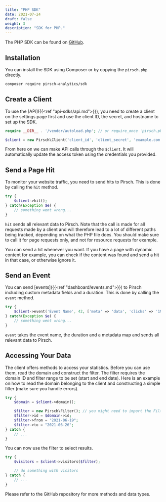 ```yaml
---
title: "PHP SDK"
date: 2021-07-24
draft: false
weight: 3
description: "SDK for PHP."
---
```


The PHP SDK can be found on [GitHub](https://github.com/pirsch-analytics/pirsch-php-sdk).

## Installation

You can install the SDK using Composer or by copying the `pirsch.php` directly.

```Bash
composer require pirsch-analytics/sdk
```

## Create a Client

To use the [API]({{<ref "api-sdks/api.md">}}), you need to create a client on the settings page first and use the client ID, the secret, and hostname to set up the SDK.

```PHP
require __DIR__ . '/vendor/autoload.php'; // or require_once 'pirsch.php'; if you downloaded the file manually

$client = new Pirsch\Client('client_id', 'client_secret', 'example.com');
```

From here on we can make API calls through the `$client`. It will automatically update the access token using the credentials you provided.

## Send a Page Hit

To monitor your website traffic, you need to send hits to Pirsch. This is done by calling the `hit` method.

```PHP
try {
	$client->hit();
} catch(Exception $e) {
	// something went wrong...
}
```

`hit` sends all relevant data to Pirsch. Note that the call is made for all requests made by a client and will therefore lead to a lot of different paths being tracked, depending on what the PHP file does. You should make sure to call it for page requests only, and not for resource requests for example.

You can send a hit whenever you want. If you have a page with dynamic content for example, you can check if the content was found and send a hit in that case, or otherwise ignore it.

## Send an Event

You can send [events]({{<ref "dashboard/events.md">}}) to Pirsch including custom metadata fields and a duration. This is done by calling the `event` method.

```PHP
try {
	$client->event('Event Name', 42, ['meta' => 'data', 'clicks' => '19']);
} catch(Exception $e) {
	// something went wrong...
}
```

`event` takes the event name, the duration and a metadata map and sends all relevant data to Pirsch.

## Accessing Your Data

The client offers methods to access your statistics. Before you can use them, read the domain and construct the filter. The filter requires the domain ID and filter range to be set (start and end date). Here is an example on how to read the domain belonging to the client and constructing a simple filter (make sure you handle errors).

```PHP
try {
	$domain = $client->domain();

	$filter = new Pirsch\Filter(); // you might need to import the Filter class if you don't use autoload
	$filter->id = $domain->id;
	$filter->from = "2021-06-19";
	$filter->to = "2021-06-26";
} catch {
	// ...
}
```

You can now use the filter to select results.

```PHP
try {
	$visitors = $client->visitors($filter);

	// do something with visitors
} catch {
	// ...
}
```

Please refer to the GitHub repository for more methods and data types.
